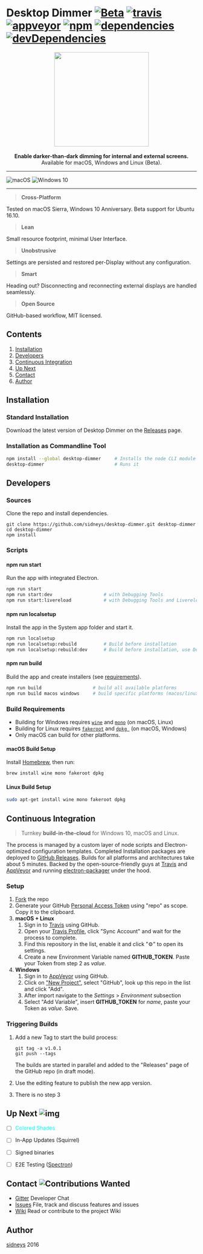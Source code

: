 # Desktop Dimmer [![Beta](https://img.shields.io/badge/status-alpha-blue.svg?style=flat)]() [![travis](https://img.shields.io/travis/sidneys/desktop-dimmer.svg?style=flat)](https://travis-ci.org/sidneys/desktop-dimmer) [![appveyor](https://ci.appveyor.com/api/projects/status/oc57pq7hfslqg3ru?svg=true)](https://ci.appveyor.com/project/sidneys/desktop-dimmer) [![npm](https://img.shields.io/npm/v/desktop-dimmer.svg?style=flat)](https://npmjs.com/package/desktop-dimmer) [![dependencies](https://img.shields.io/david/sidneys/desktop-dimmer.svg?style=flat-square)](https://npmjs.com/package/desktop-dimmer) [![devDependencies](https://img.shields.io/david/dev/sidneys/desktop-dimmer.svg?style=flat-square)](https://npmjs.com/package/desktop-dimmer)

<p align="center">
  <img height="250px" src="https://raw.githubusercontent.com/sidneys/desktop-dimmer/master/resources/graphics/icon.png"/><br><br>
  <b>Enable darker-than-dark dimming for internal and external screens.</b><br>
  Available for macOS, Windows and Linux (Beta).
</p>


------

![macOS](https://raw.githubusercontent.com/sidneys/desktop-dimmer/master/resources/screenshots/screenshot-macos.png)
![Windows 10](https://raw.githubusercontent.com/sidneys/desktop-dimmer/master/resources/screenshots/screenshot-win32.png)

------

> **Cross-Platform**

Tested on macOS Sierra, Windows 10 Anniversary. Beta support for Ubuntu 16.10. 

> **Lean**

Small resource footprint, minimal User Interface.

>  **Unobstrusive**

Settings are persisted and restored per-Display without any configuration.

> **Smart**

Heading out? Disconnecting and reconnecting external displays are handled seamlessly.

>  **Open Source**

GitHub-based workflow, MIT licensed.


## Contents

1. [Installation](#installation)
2. [Developers](#development)
3. [Continuous Integration](#continuous-integration)
4. [Up Next](#up-next)
5. [Contact](#contact)
6. [Author](#author)


## <a name="installation"/></a> Installation

### Standard Installation

Download the latest version of Desktop Dimmer on the [Releases](https://github.com/sidneys/desktop-dimmer/releases) page.

### Installation as Commandline Tool

```bash
npm install --global desktop-dimmer		# Installs the node CLI module
desktop-dimmer							# Runs it
```


## <a name="developers"/></a> Developers

### Sources

Clone the repo and install dependencies.

```shell
git clone https://github.com/sidneys/desktop-dimmer.git desktop-dimmer
cd desktop-dimmer
npm install
```

### Scripts

#### npm run **start**

Run the app with integrated Electron.

```bash
npm run start
npm run start:dev 					# with Debugging Tools
npm run start:livereload 			# with Debugging Tools and Livereload
```

#### npm run **localsetup**

Install the app in the System app folder and start it.

```bash
npm run localsetup
npm run localsetup:rebuild			# Build before installation
npm run localsetup:rebuild:dev 		# Build before installation, use Developer Tools
```

#### npm run **build**

Build the app and create installers (see [requirements](#build-requirements)).

```bash
npm run build					# build all available platforms
npm run build macos windows		# build specific platforms (macos/linux/windows)
```

### Build Requirements

* Building for Windows requires [`wine`](https://winehq.org) and [`mono`](https://nsis.sourceforge.net/Docs/Chapter3.htm) (on macOS, Linux)
* Building for Linux requires  [`fakeroot`](https://wiki.debian.org/FakeRoot) and [`dpkg `](https://wiki.ubuntuusers.de/dpkg/) (on macOS, Windows)
* Only macOS can build for other platforms.

#### macOS Build Setup

Install [Homebrew](https://brew.sh), then run:

```bash
brew install wine mono fakeroot dpkg
```

#### Linux  Build Setup

```bash
sudo apt-get install wine mono fakeroot dpkg
```


## <a name="continuous-integration"/></a> Continuous Integration

> Turnkey **build-in-the-cloud** for Windows 10, macOS and Linux.

The process is managed by a custom layer of node scripts and Electron-optimized configuration templates.
Completed Installation packages are deployed to [GitHub Releases](https://github.com/sidneys/desktop-dimmer/releases). Builds for all platforms and architectures take about 5 minutes.
Backed by the open-source-friendly guys at [Travis](https://travis-ci.org/) and [AppVeyor](https://ci.appveyor.com/) and running [electron-packager](https://github.com/electron-userland/electron-packager) under the hood.

### Setup

1.  [Fork](https://github.com/sidneys/desktop-dimmer/fork) the repo
2.  Generate your GitHub [Personal Access Token](https://github.com/settings/tokens) using "repo" as scope. Copy it to the clipboard.
3.  **macOS + Linux**
     1. Sign in to [Travis](https://travis-ci.org/) using GitHub.
     2. Open your [Travis Profile](https://travis-ci.org/profile), click "Sync Account" and wait for the process to complete.
     3. Find this repository in the list, enable it and click "⚙" to open its settings.
     4. Create a new Environment Variable named **GITHUB_TOKEN**. Paste your Token from step 2 as *value*. 
4.  **Windows**
     1. Sign in to [AppVeyor](https://ci.appveyor.com/) using GitHub.
     2. Click on ["New Project"](https://ci.appveyor.com/projects/new), select "GitHub", look up this repo in the list and click "Add".
     3. After import navigate to the *Settings* > *Environment* subsection
     4. Select "Add Variable", insert **GITHUB_TOKEN** for *name*, paste your Token as *value*. Save.

### Triggering Builds

1. Add a new Tag to start the build process:

   ```shell
   git tag -a v1.0.1
   git push --tags
   ```
   The builds are started in parallel and added to the "Releases" page of the GitHub repo (in draft mode).

2. Use the editing feature to publish the new app version.

3. There is no step 3


## <a name="up-next"/></a> Up Next ![img](https://img.shields.io/badge/proposals-welcome-green.svg?style=flat)

- [ ] <span style="color: cyan;">Colored Shades</span>
- [ ] In-App Updates (Squirrel)
- [ ] Signed binaries
- [ ] E2E Testing ([Spectron](https://github.com/electron/spectron))


## <a name="contribute"/></a> Contact ![Contributions Wanted](https://img.shields.io/badge/contributions-wanted-red.svg?style=flat)

* [Gitter](https://gitter.im/sidneys/desktop-dimmer) Developer Chat
* [Issues](https://github.com/sidneys/desktop-dimmer/issues) File, track and discuss features and issues
* [Wiki](https://github.com/sidneys/desktop-dimmer/wiki) Read or contribute to the project Wiki


## <a name="author"/></a> Author

[sidneys](https://sidneys.github.io) 2016
